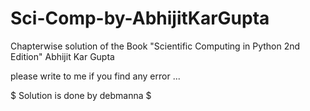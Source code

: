 # Sci-Comp-by-AbhijitKarGupta

Chapterwise solution of the Book "Scientific Computing in Python 2nd Edition" Abhijit Kar Gupta

please write to me if you find any error ...

$ Solution is done by debmanna $
